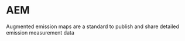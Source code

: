 # AEM
Augmented emission maps are a standard to publish and share detailed emission measurement data
